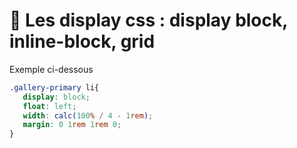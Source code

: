 # 🚀 Les display css : display block, inline-block, grid
Exemple ci-dessous
 ```css
 .gallery-primary li{
    display: block;
    float: left;
    width: calc(100% / 4 - 1rem);
    margin: 0 1rem 1rem 0;
}
 ```